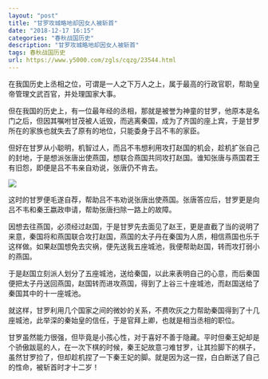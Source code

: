 ```yaml
---
layout: "post"
title: "甘罗攻城略地却因女人被斩首"
date: "2018-12-17 16:15"
categories: "春秋战国历史"
description: "甘罗攻城略地却因女人被斩首"
tags: 春秋战国历史
url: https://www.y5000.com/zgls/cqzg/23544.html
---
```






在我国历史上丞相之位，可谓是一人之下万人之上，属于最高的行政官职，帮助皇帝管理文武百官，并处理国家大事。

但在我国的历史上，有一位最年经的丞相，那就是被誉为神童的甘罗，他原本是名门之后，但因其嘱咐甘茂被人诋毁，而逃离秦国，成为了齐国的座上宾，于是甘罗所在的家族也就失去了原有的地位，只能委身于吕不韦的家臣。

但好在甘罗从小聪明，机智过人，而吕不韦想利用攻打赵国的机会，趁机扩张自己的封地，于是想派张唐出使燕国，想联合燕国共同攻打赵国。谁知张唐与燕国君王有旧怨，即便是吕不韦亲自劝说，张唐仍不肯去。

![](https://img.y5000.com/uploads/allimg/170710/1023411148-0.jpg)

这时的甘罗便毛遂自荐，帮助吕不韦劝说张唐出使燕国。张唐答应后，甘罗更是向吕不韦和秦王嬴政申请，帮助张唐扫除一路上的故障。

因想去往燕国，必须经过赵国，于是甘罗先去面见了赵王，更是直截了当的说明了来意，秦国将和燕国联合攻打赵国，燕国的太子丹在秦国为人质，相信燕国也乐于这样做。如果赵国想免去灾祸，便先送我五座城池，我便帮助赵国，转而攻打弱小的燕国。

于是赵国立刻派人划分了五座城池，送给秦国，以此来表明自己的心意，而后秦国便把太子丹送回燕国，赵国转而进攻燕国，得到了上谷三十座城池，而赵国送给了秦国其中的十一座城池。

就这样，甘罗利用几个国家之间的微妙的关系，不费吹灰之力帮助秦国得到了十几座城池，此举深的秦始皇的信任，于是官拜上卿，也就是相当丞相的职位。

甘罗虽然能力很强，但毕竟是小孩心性，对于喜好不善于隐藏。平时但秦王妃却是个骄傲跋扈的人，在一次下棋的时候，秦王妃故意刁难甘罗，让其捡脚下的棋子，虽然甘罗捡了，但却趁机捏了一下秦王妃的脚。就是因为这一捏，白白断送了自己的性命，被斩首时才十二岁！
